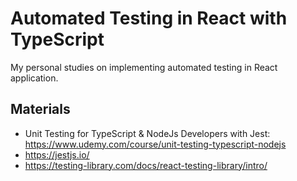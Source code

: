 # Automated Testing in React with TypeScript

My personal studies on implementing automated testing in React application.

## Materials

-   Unit Testing for TypeScript & NodeJs Developers with Jest: https://www.udemy.com/course/unit-testing-typescript-nodejs
-   https://jestjs.io/
-   https://testing-library.com/docs/react-testing-library/intro/
